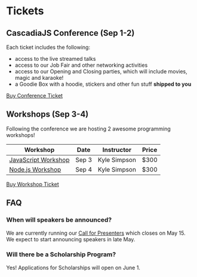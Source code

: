 # Tickets

## CascadiaJS Conference (Sep 1-2)

Each ticket includes the following:

* access to the live streamed talks
* access to our Job Fair and other networking activities
* access to our Opening and Closing parties, which will include movies, magic and karaoke!
* a Goodie Box with a hoodie, stickers and other fun stuff **shipped to you**

<div class="cta"><a href="https://ti.to/event-loop/cascadiajs-2020">Buy Conference Ticket</a></div>

## Workshops (Sep 3-4)

Following the conference we are hosting 2 awesome programming workshops! 

<table>
    <thead>
        <tr><th>Workshop</th><th>Date</th><th>Instructor</th><th>Price</th></tr>
    </thead>
    <tbody>
        <!--tr><td><a href="/schedule#react-workshop-aug-30">React Workshop</a></td><td>Aug 30</td><td>Ryan Florence</td><td>$600 ($500 if bundled with a conference ticket)</td></tr-->
        <tr><td><a href="/schedule#javascript-workshop-sep-3">JavaScript Workshop</a></td><td>Sep 3</td><td>Kyle Simpson</td><td>$300</td></tr>
        <tr><td><a href="/schedule#nodejs-workshop-sep-4">Node.js Workshop</a></td><td>Sep 4</td><td>Kyle Simpson</td><td>$300</td></tr>
    </tbody>
</table>

<div class="cta"><a href="https://ti.to/event-loop/cascadiajs-2020">Buy Workshop Ticket</a></div>

## FAQ

### When will speakers be announced?

We are currently running our [Call for Presenters](/cfp) which closes on May 15. We expect to start announcing speakers in late May.

### Will there be a Scholarship Program?

Yes! Applications for Scholarships will open on June 1.